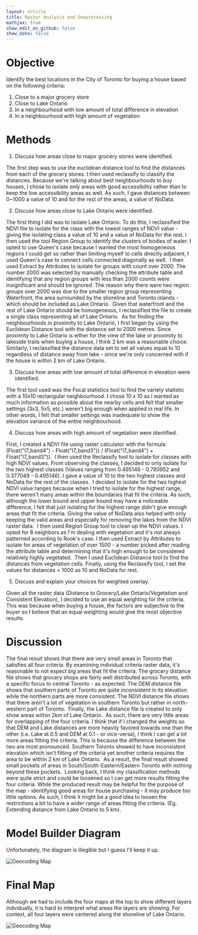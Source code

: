 ```yaml
---
layout: article
title: Raster Analysis and Geoprocessing
mathjax: true
show_edit_on_github: false
show_date: false
---
```


# Objective

Identify the best locations in the City of Toronto for buying a house based on the following criteria: 

1. Close to a major grocery store
2. Close to Lake Ontario
3. In a neighbourhood with low amount of total difference in elevation
4. In a neighbourhood with high amount of vegetation 

# Methods

1. Discuss how areas close to major grocery stores were identified. 

The first step was to use the euclidean distance tool to find the distances from each of the grocery stores. I then used reclassify to classify the distances. Because we're talking about best neighbourhoods to buy houses, I chose to isolate only areas with good accessibility rather than to keep the low accessibility areas as well. As such, I gave distances between 0~1000 a value of 10 and for the rest of the areas, a value of NoData.

2. Discuss how areas close to Lake Ontario were identified. 

The first thing I did was to isolate Lake Ontario. To do this, I reclassified the NDVI file to isolate for the class with the lowest ranges of NDVI value - giving the isolating class a value of 10 and a value of NoData for the rest. I then used the tool Region Group to identify the clusters of bodies of water. I opted to use Queen's case because I wanted the most homogeneous regions I could get so rather than limiting myself to cells directly adjacent, I used Queen's case to connect cells connected diagonally as well. 
I then used Extract by Attributes to isolate for groups with count over 2000. The number 2000 was selected by manually checking the attribute table and identifying that any region groups with less than 2000 counts were insignificant and should be ignored. The reason why there were two region groups over 2000 was due to the smaller region group representing Waterfront, the area surrounded by the shoreline and Toronto islands - which should be included as Lake Ontario. 
Given that waterfront and the rest of Lake Ontario should be homogeneous, I reclassified the file to create a single class representing all of Lake Ontario. 
As for finding the neighbourhoods in proximity to Lake Ontario, I first began by using the Euclidean Distance tool with the distance set to 2000 metres. Since proximity to Lake Ontario is either for the view of the lake or proximity to lakeside trails when buying a house, I think 2 km was a reasonable choice. Similarly, I reclassified the distance data set to set all values equal to 10 regardless of distance away from lake - since we're only concerned with if the house is within 2 km of Lake Ontario. 

3. Discuss how areas with low amount of total difference in elevation were identified. 

The first tool used was the Focal statistics tool to find the variety statistic with a 10x10 rectangular neighbourhood. I chose 10 x 10 as I wanted as much information as possible about the nearby cells and felt that smaller settings (3x3, 5x5, etc.) weren't big enough when applied in real life. In other words, I felt that smaller settings was inadequate to show the elevation variance of the entire neighbourhood. 

4. Discuss how areas with high amount of vegetation were identified. 

First, I created a NDVI file using raster calculator with the formula: 
(Float("l7_band4") - Float("l7_band3")) / (Float("l7_band4") + Float("l7_band3")). 
I then used the Reclassify tool to isolate for classes with high NDVI values. From observing the classes, I decided to only isolate for the two highest classes (Values ranging from 0.495146 - 0.780952 and 0.377049 - 0.495146). I gave a value of 10 to the two highest classes and NoData for the rest of the classes. 
I decided to isolate for the two highest NDVI value ranges because when I tried to isolate for the highest range, there weren't many areas within the boundaries that fit the criteria. As such, although the lower bound and upper bound may have a noticeable difference, I felt that just isolating for the highest range didn't give enough areas that fit the criteria. Giving the value of NoData also helped with only keeping the valid areas and especially for removing the lakes from the NDVI raster data. 
I then used Region Group tool to clean up the NDVI values. I opted for 8 neighbors as I'm dealing with vegetation and it's not always patterned according to Rook's case. I then used Extract by Attributes to isolate for areas of vegetation of over 1500 - a number picked after reading the attribute table and determining that it's high enough to be considered relatively highly vegetated. 
Then I used Euclidean Distance tool to find the distances from vegetation cells. Finally, using the Reclassify tool, I set the values for distances < 1000 as 10 and NoData for rest. 

5. Discuss and explain your choices for weighted overlay. 

Given all the raster data (Distance to Grocery/Lake Ontario/Vegetation and Consistent Elevation), I decided to use an equal weighting for the criteria. This was because when buying a house, the factors are subjective to the buyer so I believe that an equal weighting would give the most objective results. 

# Discussion 

The final result shows that there are very small areas in Toronto that satisfies all four criteria. By examining individual criteria raster data, it's reasonable to not expect big areas that fit the criteria.
The grocery distance file shows that grocery shops are fairly well distributed across Toronto, with a specific focus to central Toronto - as expected.
The DEM distance file shows that southern parts of Toronto are quite inconsistent in its elevation while the northern parts are more consistent.
The NDVI distance file shows that there aren't a lot of vegetation in southern Toronto but rather in north-western part of Toronto. 
Finally, the Lake distance file is created to only show areas within 2km of Lake Ontario. 
As such, there are very little areas for overlapping of the four criteria. I think that if I changed the weights so that DEM and Lake distances are more heavily favored towards one than the other (i.e. Lake at 0.5 and DEM at 0.1 - or vice-versa), I think I can get a lot more areas fitting the criteria. This is because the difference between the two are most pronounced. Southern Toronto showed to have inconsistent elevation which isn't fitting of the criteria yet another criteria requires the area to be within 2 km of Lake Ontario. 
As a result, the final result showed small pockets of areas in South/South-Eastern/Eastern Toronto with nothing beyond these pockets. 
Looking back, I think my classification methods were quite strict and could be loosened so I can get more results fitting the four criteria. While the produced result may be helpful for the purpose of the map - identifying good areas for house purchasing - it may produce too little options. As such, I think it might be a good idea to loosen the restrictions a bit to have a wider range of areas fitting the criteria. (Eg. Extending distance from Lake Ontario to 5 km). 

# Model Builder Diagram

 Unfortunately, the diagram is illegible but I guess I'll keep it up. 

![Geocoding Map](https://yunkevin.github.io/assets/img/gis/figure-markdown_github/GGR273_Assignment_3_model.png)

# Final Map

Although we had to include the four maps at the top to show different layers indvidually, it is hard to interpret what areas the layers are showing. For context, all four layers were centered along the shoreline of Lake Ontario. 

![Geocoding Map](https://yunkevin.github.io/assets/img/gis/figure-markdown_github/GGR273_Assignment_3.jpg)